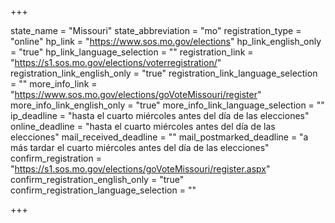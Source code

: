 +++

state_name = "Missouri"
state_abbreviation = "mo"
registration_type = "online"
hp_link = "https://www.sos.mo.gov/elections"
hp_link_english_only = "true"
hp_link_language_selection = ""
registration_link = "https://s1.sos.mo.gov/elections/voterregistration/"
registration_link_english_only = "true"
registration_link_language_selection = ""
more_info_link = "https://www.sos.mo.gov/elections/goVoteMissouri/register"
more_info_link_english_only = "true"
more_info_link_language_selection = ""
ip_deadline = "hasta el cuarto miércoles antes del día de las elecciones"
online_deadline = "hasta el cuarto miércoles antes del día de las elecciones"
mail_received_deadline = ""
mail_postmarked_deadline = "a más tardar el cuarto miércoles antes del día de las elecciones"
confirm_registration = "https://s1.sos.mo.gov/elections/goVoteMissouri/register.aspx"
confirm_registration_english_only = "true"
confirm_registration_language_selection = ""

+++